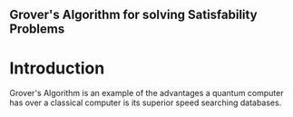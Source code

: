 ## Grover's Algorithm for solving Satisfability Problems

# Introduction

 Grover's Algorithm is an example of the advantages a quantum computer has over a classical computer is its superior speed searching databases.
